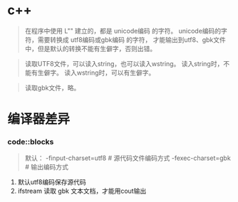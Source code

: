 # c++
> 在程序中使用 L"" 建立的，都是 unicode编码 的字符。
> unicode编码的字符，需要转换成 utf8编码或gbk编码 的字符，
> 才能输出到utf8、gbk文件中，但是默认的转换不能有生僻字，否则出错。

> 读取UTF8文件，可以读入string，也可以读入wstring。
> 读入string时，不能有生僻字。
> 读入wstring时，可以有生僻字。

> 读取gbk文件，略。

# 编译器差异
### code::blocks
> 默认：
> -finput-charset=utf8 # 源代码文件编码方式
> -fexec-charset=gbk # 输出编码方式

1. 默认utf8编码保存源代码
2. ifstream 读取 gbk 文本文档，才能用cout输出
